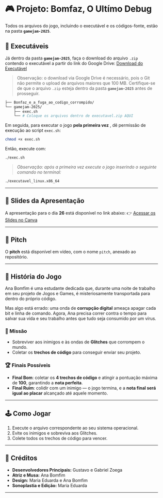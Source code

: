 # 🎮 Projeto: Bomfaz, O Ultímo Debug
Todos os arquivos do jogo, incluindo o executável e os códigos-fonte, estão na pasta **`gamejam-2025`**.

## 🚀 Executáveis
Já dentro da pasta **`gamejam-2025`**, faça o download do arquivo `.zip` contendo o executável a partir do link do Google Drive:
[Download do Executável](https://drive.google.com/file/d/1D9Hek5bs4RiCRppmQh9WuIjpfDH3ExMp/view?usp=sharing)

> Observação: o download via Google Drive é necessário, pois o Git não permite o upload de arquivos maiores que 100 MB.
> Certifique-se de que o arquivo `.zip` esteja dentro da pasta **`gamejam-2025`** antes de prosseguir.

```sh
├── Bonfaz_e_a_fuga_ao_codigo_corrompido/
└── gamejam-2025/
    ├── exec.sh
    └── # Coloque os arquivos dentro de executavel.zip AQUI
```

Em seguida, para executar o jogo **pela primeira vez** , dê permissão de execução ao script `exec.sh`:
```sh
chmod +x exec.sh
```

Então, execute com:
```sh
./exec.sh
```

> *Observação: após a primeira vez execute o jogo inserindo o seguinte comando no terminal:*
```sh
./executavel_linux.x86_64
```
---

## 📑 Slides da Apresentação

A apresentação para o dia **26** está disponível no link abaixo:
👉 [Acessar os Slides no Canva](https://www.canva.com/design/DAGz63L3tps/rUYsPF4UaN_qwqUUsPu42g/view?utm_content=DAGz63L3tps&utm_campaign=designshare&utm_medium=link2&utm_source=uniquelinks&utlId=h6ef13d1e84)

---

## 🎥 Pitch

O **pitch** está disponível em vídeo, com o nome `pitch`, anexado ao repositório.

---

## 📖 História do Jogo

Ana Bomfim é uma estudante dedicada que, durante uma noite de trabalho em seu projeto de Jogos e Games, é misteriosamente transportada para dentro do próprio código.

Mas algo está errado: uma onda de **corrupção digital** ameaça apagar cada bit e linha de comando. Agora, Ana precisa correr contra o tempo para salvar sua vida e seu trabalho antes que tudo seja consumido por um vírus.

### 🎯 Missão

* Sobreviver aos inimigos e às ondas de **Glitches** que corrompem o mundo.
* Coletar os **trechos de código** para conseguir enviar seu projeto.

### 🏆 Finais Possíveis

* **Final Bom**: coletar os **4 trechos de código** e atingir a pontuação máxima de **100**, garantindo a **nota perfeita**.
* **Final Ruim**: colidir com um inimigo — o jogo termina, e a **nota final será igual ao placar** alcançado até aquele momento.

---

## 🕹️ Como Jogar

1. Execute o arquivo correspondente ao seu sistema operacional.
2. Evite os inimigos e sobreviva aos Glitches.
3. Colete todos os trechos de código para vencer.

---

## 👥 Créditos

* **Desenvolvedores Principais:** Gustavo e Gabriel Zoega
* **Atriz e Musa:** Ana Bomfim
* **Design:** Maria Eduarda e Ana Bomfim
* **Sonoplastia e Edição:** Maria Eduarda

---

